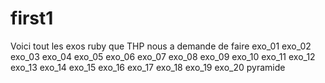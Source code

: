 # first1
Voici tout les exos ruby que THP nous a demande de faire
exo_01
exo_02
exo_03
exo_04
exo_05
exo_06
exo_07
exo_08
exo_09
exo_10
exo_11
exo_12
exo_13
exo_14
exo_15
exo_16
exo_17
exo_18
exo_19
exo_20
pyramide
